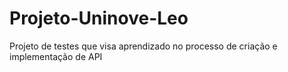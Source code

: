 # Projeto-Uninove-Leo
Projeto de testes que visa aprendizado no processo de criação e implementação de API

